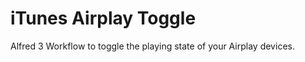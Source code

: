 iTunes Airplay Toggle
=====================

Alfred 3 Workflow to toggle the playing state of your Airplay devices.
